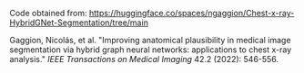 Code obtained from: https://huggingface.co/spaces/ngaggion/Chest-x-ray-HybridGNet-Segmentation/tree/main



Gaggion, Nicolás, et al. "Improving anatomical plausibility in medical image segmentation via hybrid graph neural networks: applications to chest x-ray analysis." *IEEE Transactions on Medical Imaging* 42.2 (2022): 546-556.